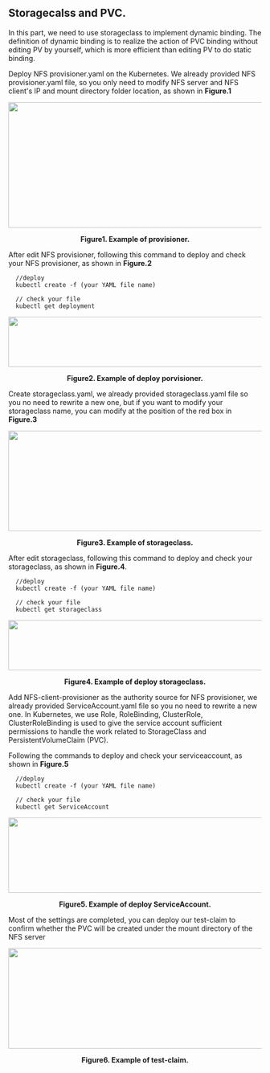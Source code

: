 ## Storagecalss and PVC.
In this part, we need to use storageclass to implement dynamic binding. The definition of dynamic binding is to realize the action of PVC binding without editing PV by yourself, which is more efficient than editing PV to do static binding.
  
Deploy NFS provisioner.yaml on the Kubernetes. We already provided NFS provisioner.yaml file, so you only need to modify NFS server and NFS client's IP and mount directory folder location, as shown in **Figure.1**
<div align=center><img width="650" height="250" src="https://user-images.githubusercontent.com/51089749/137686605-471c8cc2-7c8f-4e62-8964-145bcdbfeb92.png"/></div>
<p align ="center"> <b>Figure1. Example of provisioner.</b></p>
  
  
After edit NFS provisioner, following this command to deploy and check your NFS provisioner, as shown in **Figure.2**
```commandline
  //deploy
  kubectl create -f (your YAML file name)
  
  // check your file
  kubectl get deployment
```
<div align=center><img width="850" height="100" src="https://user-images.githubusercontent.com/51089749/137687897-69860a6a-74ac-4daf-949a-8ab54d478ad3.png"/></div>
<p align ="center"> <b>Figure2. Example of deploy porvisioner.</b></p>
  
Create storageclass.yaml, we already provided storageclass.yaml file so you no need to rewrite a new one, but if you want to modify your storageclass name, you can modify at the position of the red box in **Figure.3**
<div align=center><img width="850" height="200" src="https://user-images.githubusercontent.com/51089749/137688313-4aed0b1b-b46c-450e-bc14-fcceb552a130.png"/></div>
<p align ="center"> <b>Figure3. Example of storageclass.</b></p>
  
After edit storageclass, following this command to deploy and check your storageclass, as shown in **Figure.4**.
```commandline
  //deploy
  kubectl create -f (your YAML file name)
  
  // check your file
  kubectl get storageclass
```
<div align=center><img width="850" height="100" src="https://user-images.githubusercontent.com/51089749/137689385-1de834bb-5e4d-4acc-8115-a0287f151df9.png"/></div>
<p align ="center"> <b>Figure4. Example of deploy storageclass.</b></p>

Add NFS-client-provisioner as the authority source for NFS provisioner, we already provided ServiceAccount.yaml file so you no need to rewrite a new one. In Kubernetes, we use Role, RoleBinding, ClusterRole, ClusterRoleBinding is used to give the service account sufficient permissions to handle the work related to StorageClass and PersistentVolumeClaim (PVC).
  
Following the commands to deploy and check your serviceaccount, as shown in **Figure.5**
```commandline
  //deploy
  kubectl create -f (your YAML file name)
  
  // check your file
  kubectl get ServiceAccount
```
<div align=center><img width="850" height="150" src="https://user-images.githubusercontent.com/51089749/137692316-710a4f42-b00b-4a08-a852-89c3918dc5e3.png"/></div>
<p align ="center"> <b>Figure5. Example of deploy ServiceAccount.</b></p>
  
Most of the settings are completed, you can deploy our test-claim to confirm whether the PVC will be created under the mount directory of the NFS server

<div align=center><img width="850" height=200" src="https://user-images.githubusercontent.com/51089749/137693565-39f139c6-9d41-4e28-b9d4-b4a0f2301874.png"/></div>
<p align ="center"> <b>Figure6. Example of test-claim.</b></p>


